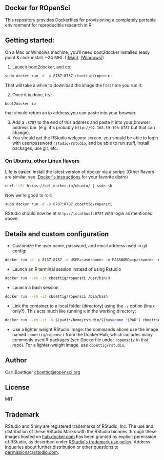 ## Docker for ROpenSci

This repository provides Dockerfiles for provisioning a completely
portable environment for reproducible research in R.


## Getting started:


On a Mac or Windows machine, you'll need boot2docker
installed (easy point & click install, ~24 MB).
([[Mac](https://docs.docker.com/installation/mac/)],
[[Windows](https://docs.docker.com/installation/windows/)])


1) Launch boot2docker, and do:

```bash
sudo docker run -d -p 8787:8787 cboettig/ropensci
```
That will take a while to download the image the first time you run it.

2) Once it is done, try:

```bash
boot2docker ip
```
that should return an ip address you can paste into your browser.

3) Add a `:8787` to the end of this address and paste it into your browser address bar. (e.g. it's probably `http://92.168.59.103:8787` but that can change).
4) You should get the RStudio welcome screen.  you should be able to login with user/password `rstudio/rstudio`, and be able to run stuff, install packages, use git, etc.


### On Ubuntu, other Linux flavors

Life is easier.  Install the latest version of docker via a script: (Other flavors are similar, see: [Docker's instructions](https://docs.docker.com/installation) for your favorite distro)

```bash
curl -sSL https://get.docker.io/ubuntu/ | sudo sh
```

Now we're good to roll:

```bash
sudo docker run -d -p 8787:8787 cboettig/ropensci
```
RStudio should now be at `http://localhost:8787` with login as mentioned above.


## Details and custom configuration

- Customize the user name, password, and email address used in git config:

```bash
docker run -d -p 8787:8787 -e USER=<username> -e PASSWORD=<password> -e EMAIL=you@somewhere.com cboettig/ropensci
```

- Launch an R terminal session instead of using Rstudio

```bash
docker run --rm -it cboettig/ropensci /usr/bin/R
```

- Launch a bash session

```bash
docker run --rm -it cboettig/ropensci /bin/bash
```

- Link the container to a local folder (directory) using the `-v` option (linux only?). This acts much like running `R` in the working directory:

```bash
docker run --rm -it -v $(pwd):/home/rstudio/$(basename "$PWD") cboettig/ropensci /usr/bin/R
```

- Use a lighter weight RStudio image: the commands above use the image named `cboettig/ropensci` from the Docker Hub, which includes many commonly used R packages (see Dockerfile under `ropensci/` in thsi repo).  For a lighter-weight image, use `cboettig/rstudio`.

## Author

Carl Boettiger <cboettig@ropensci.org>

## License

MIT

## Trademark

RStudio and Shiny are registered trademarks of RStudio, Inc.  The use and distribution of these RStudio Marks with the RStudio binaries through these images hosted on [hub.docker.com](https://registry.hub.docker.com/u/cboettig/rstudio/) has been granted by explicit permission of RStudio, as described under [RStudio's trademark use policy](http://www.rstudio.com/about/trademark/). Address inqueries about further distribution or other questions to [permissions@rstudio.com](emailto:permissions@rstudio.com).
